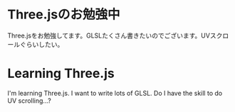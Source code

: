 # Three.jsのお勉強中
Three.jsをお勉強してます。GLSLたくさん書きたいのでございます。UVスクロールぐらいしたい。

# Learning Three.js
I'm learning Three.js. I want to write lots of GLSL. Do I have the skill to do UV scrolling...?
